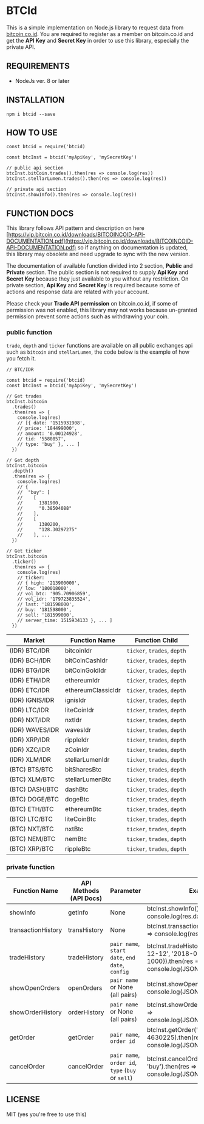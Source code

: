# BTCId

This is a simple implementation on Node.js library to request data from [bitcoin.co.id](http://bitcoin.co.id). You are required to register as a member on bitcoin.co.id and get the **API Key** and **Secret Key** in order to use this library, especially the private API.

## REQUIREMENTS

* NodeJs ver. 8 or later

## INSTALLATION

    npm i btcid --save

## HOW TO USE

    const btcid = require('btcid)

    const btcInst = btcid('myApiKey', 'mySecretKey')

    // public api section
    btcInst.bitCoin.trades().then(res => console.log(res))
    btcInst.stellarLumen.trades().then(res => console.log(res))

    // private api section
    btcInst.showInfo().then(res => console.log(res))

## FUNCTION DOCS

This library follows API pattern and description on here [https://vip.bitcoin.co.id/downloads/BITCOINCOID-API-DOCUMENTATION.pdf](https://vip.bitcoin.co.id/downloads/BITCOINCOID-API-DOCUMENTATION.pdf) so if anything on documentation is updated, this library may obsolete and need upgrade to sync with the new version.

The documentation of available function divided into 2 section, **Public** and **Private** section. The public section is not required to supply **Api Key** and **Secret Key** because they just available to you without any restriction. On private section, **Api Key** and **Secret Key** is required because some of actions and response data are related with your account.

Please check your **Trade API permission** on bitcoin.co.id, if some of permission was not enabled, this library may not works because un-granted permission prevent some actions such as withdrawing your coin.

### public function

`trade`, `depth` and `ticker` functions are available on all public exchanges api such as `bitcoin` and `stellarLumen`, the code below is the example of how you fetch it.

    // BTC/IDR

    const btcid = require('btcid)
    const btcInst = btcid('myApiKey', 'mySecretKey')

    // Get trades
    btcInst.bitcoin
      .trades()
      .then(res => {
        console.log(res)
        // [{ date: '1515931908',
        // price: '184499000',
        // amount: '0.00124928',
        // tid: '5580857',
        // type: 'buy' }, ... ]
      })

    // Get depth
    btcInst.bitcoin
      .depth()
      .then(res => {
        console.log(res)
        // {
        //  "buy": [
        //    [
        //      1381900,
        //      "0.38504088"
        //    ],
        //    [
        //      1380200,
        //      "128.30297275"
        //    ], ...
      })

    // Get ticker
    btcInst.bitcoin
      .ticker()
      .then(res => {
        console.log(res)
        // ticker:
        // { high: '213900000',
        // low: '180018000',
        // vol_btc: '905.70906859',
        // vol_idr: '179723835524',
        // last: '181598000',
        // buy: '181598000',
        // sell: '181599000',
        // server_time: 1515934133 }, ... ]
      })

| Market          | Function Name      | Function Child              |
| --------------- | ------------------ | --------------------------- |
| (IDR) BTC/IDR   | bitcoinIdr         | `ticker`, `trades`, `depth` |
| (IDR) BCH/IDR   | bitCoinCashIdr     | `ticker`, `trades`, `depth` |
| (IDR) BTG/IDR   | bitCoinGoldIdr     | `ticker`, `trades`, `depth` |
| (IDR) ETH/IDR   | ethereumIdr        | `ticker`, `trades`, `depth` |
| (IDR) ETC/IDR   | ethereumClassicIdr | `ticker`, `trades`, `depth` |
| (IDR) IGNIS/IDR | ignisIdr           | `ticker`, `trades`, `depth` |
| (IDR) LTC/IDR   | liteCoinIdr        | `ticker`, `trades`, `depth` |
| (IDR) NXT/IDR   | nxtIdr             | `ticker`, `trades`, `depth` |
| (IDR) WAVES/IDR | wavesIdr           | `ticker`, `trades`, `depth` |
| (IDR) XRP/IDR   | rippleIdr          | `ticker`, `trades`, `depth` |
| (IDR) XZC/IDR   | zCoinIdr           | `ticker`, `trades`, `depth` |
| (IDR) XLM/IDR   | stellarLumenIdr    | `ticker`, `trades`, `depth` |
| (BTC) BTS/BTC   | bitSharesBtc       | `ticker`, `trades`, `depth` |
| (BTC) XLM/BTC   | stellarLumenBtc    | `ticker`, `trades`, `depth` |
| (BTC) DASH/BTC  | dashBtc            | `ticker`, `trades`, `depth` |
| (BTC) DOGE/BTC  | dogeBtc            | `ticker`, `trades`, `depth` |
| (BTC) ETH/BTC   | ethereumBtc        | `ticker`, `trades`, `depth` |
| (BTC) LTC/BTC   | liteCoinBtc        | `ticker`, `trades`, `depth` |
| (BTC) NXT/BTC   | nxtBtc             | `ticker`, `trades`, `depth` |
| (BTC) NEM/BTC   | nemBtc             | `ticker`, `trades`, `depth` |
| (BTC) XRP/BTC   | rippleBtc          | `ticker`, `trades`, `depth` |

### private function

| Function Name      | API Methods (API Docs) | Parameter                                         | Example                                                                                                                       |
| ------------------ | ---------------------- | ------------------------------------------------- | ----------------------------------------------------------------------------------------------------------------------------- |
| showInfo           | getInfo                | None                                              | btcInst.showInfo().then(res => console.log(res.data))                                                                         |
| transactionHistory | transHistory           | None                                              | btcInst.transactionHistory().then(res => console.log(res.data))                                                               |
| tradeHistory       | tradeHistory           | `pair name`, `start date`, `end date`, `config`   | btcInst.tradeHistory('str_btc', '2017-12-12', '2018-01-01', {count: 1000}).then(res => console.log(JSON.stringify(res.data))) |
| showOpenOrders     | openOrders             | `pair name` or None (all pairs)                   | btcInst.showOpenOrders().then(res => console.log(JSON.stringify(res.data)))                                                   |
| showOrderHistory   | orderHistory           | `pair name` or None (all pairs)                   | btcInst.showOrderHistory().then(res => console.log(JSON.stringify(res.data)))                                                 |
| getOrder           | getOrder               | `pair name`, `order id`                           | btcInst.getOrder('str_idr', 4630225).then(res => console.log(JSON.stringify(res.data)))                                       |
| cancelOrder        | cancelOrder            | `pair name`, `order id`, `type` (`buy` or `sell`) | btcInst.cancelOrder('str_idr', 18, 'buy').then(res => console.log(JSON.stringify(res.data)))                                  |

## LICENSE

MIT (yes you're free to use this)
